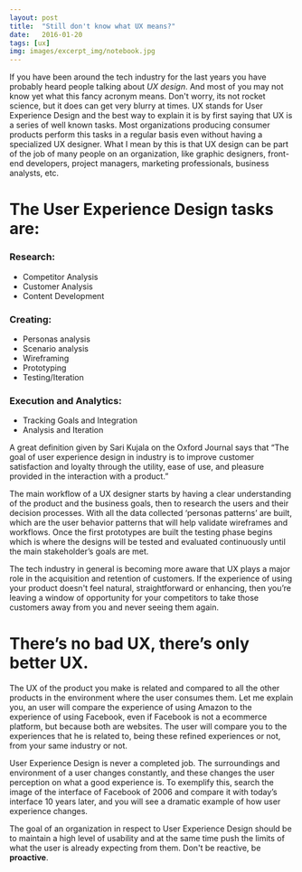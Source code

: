 ```yaml
---
layout: post
title:  "Still don't know what UX means?"
date:   2016-01-20
tags: [ux]
img: images/excerpt_img/notebook.jpg
---
```

If you have been around the tech industry for the last years you have probably heard people talking about *UX design*. And most of you may not know yet what this fancy acronym means. Don't worry, its not rocket science, but it does can get very blurry at times. UX stands for User Experience Design and the best way to explain it is by first saying that UX is a series of well known tasks. Most organizations producing consumer products perform this tasks in a regular basis even without having a specialized UX designer. What I mean by this is that UX design can be part of the job of many people on an organization, like graphic designers, front-end developers, project managers, marketing professionals, business analysts, etc.

The User Experience Design tasks are:
=====================================

### Research:

* Competitor Analysis
* Customer Analysis
* Content Development

### Creating:

* Personas analysis
* Scenario analysis
* Wireframing
* Prototyping
* Testing/Iteration

### Execution and Analytics:

* Tracking Goals and Integration
* Analysis and Iteration

A great definition given by Sari Kujala on the Oxford Journal says that “The goal of user experience design in industry is to improve customer satisfaction and loyalty through the utility, ease of use, and pleasure provided in the interaction with a product.” 

The main workflow of a UX designer starts by having a clear understanding of the product and the business goals, then to research the users and their decision processes. With all the data collected ‘personas patterns’ are built, which are the user behavior patterns that will help validate wireframes and workflows. Once the first prototypes are built the testing phase begins which is where the designs will be tested and evaluated continuously until the main stakeholder’s goals are met.

The tech industry in general is becoming more aware that UX plays a major role in the acquisition and retention of customers. If the experience of using your product doesn't feel natural, straightforward or enhancing, then you’re leaving a window of opportunity for your competitors to take those customers away from you and never seeing them again.

There’s no bad UX, there’s only better UX.
==========================================

The UX of the product you make is related and compared to all the other products in the environment where the user consumes them. Let me explain you, an user will compare the experience of using Amazon to the experience of using Facebook, even if Facebook is not a ecommerce platform, but because both are websites. The user will compare you to the experiences that he is related to, being these refined experiences or not, from your same industry or not.

User Experience Design is never a completed job. The surroundings and environment of a user changes constantly, and these changes the user perception on what a good experience is. To exemplify this, search the image of the interface of Facebook of 2006 and compare it with today’s interface 10 years later, and you will see a dramatic example of how user experience changes.

The goal of an organization in respect to User Experience Design should be to maintain a high level of usability and at the same time push the limits of what the user is already expecting from them. Don't be reactive, be **proactive**.

